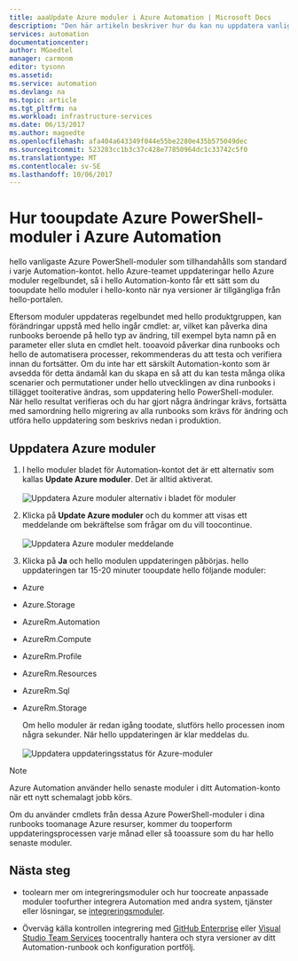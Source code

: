 ```yaml
---
title: aaaUpdate Azure moduler i Azure Automation | Microsoft Docs
description: "Den här artikeln beskriver hur du kan nu uppdatera vanliga Azure PowerShell-moduler som tillhandahålls som standard i Azure Automation."
services: automation
documentationcenter: 
author: MGoedtel
manager: carmonm
editor: tysonn
ms.assetid: 
ms.service: automation
ms.devlang: na
ms.topic: article
ms.tgt_pltfrm: na
ms.workload: infrastructure-services
ms.date: 06/13/2017
ms.author: magoedte
ms.openlocfilehash: afa404a643349f044e55be2280e435b575049dec
ms.sourcegitcommit: 523283cc1b3c37c428e77850964dc1c33742c5f0
ms.translationtype: MT
ms.contentlocale: sv-SE
ms.lasthandoff: 10/06/2017
---
```

# <a name="how-tooupdate-azure-powershell-modules-in-azure-automation"></a>Hur tooupdate Azure PowerShell-moduler i Azure Automation

hello vanligaste Azure PowerShell-moduler som tillhandahålls som standard i varje Automation-kontot.  hello Azure-teamet uppdateringar hello Azure moduler regelbundet, så i hello Automation-konto får ett sätt som du tooupdate hello moduler i hello-konto när nya versioner är tillgängliga från hello-portalen.  

Eftersom moduler uppdateras regelbundet med hello produktgruppen, kan förändringar uppstå med hello ingår cmdlet: ar, vilket kan påverka dina runbooks beroende på hello typ av ändring, till exempel byta namn på en parameter eller sluta en cmdlet helt. tooavoid påverkar dina runbooks och hello de automatisera processer, rekommenderas du att testa och verifiera innan du fortsätter.  Om du inte har ett särskilt Automation-konto som är avsedda för detta ändamål kan du skapa en så att du kan testa många olika scenarier och permutationer under hello utvecklingen av dina runbooks i tillägget tooiterative ändras, som uppdatering hello PowerShell-moduler.  När hello resultat verifieras och du har gjort några ändringar krävs, fortsätta med samordning hello migrering av alla runbooks som krävs för ändring och utföra hello uppdatering som beskrivs nedan i produktion.     

## <a name="updating-azure-modules"></a>Uppdatera Azure moduler

1. I hello moduler bladet för Automation-kontot det är ett alternativ som kallas **Update Azure moduler**.  Det är alltid aktiverat.<br><br> ![Uppdatera Azure moduler alternativ i bladet för moduler](media/automation-update-azure-modules/automation-update-azure-modules-option.png)

2. Klicka på **Update Azure moduler** och du kommer att visas ett meddelande om bekräftelse som frågar om du vill toocontinue.<br><br> ![Uppdatera Azure moduler meddelande](media/automation-update-azure-modules/automation-update-azure-modules-popup.png)

3. Klicka på **Ja** och hello modulen uppdateringen påbörjas.  hello uppdateringen tar 15-20 minuter tooupdate hello följande moduler:

  * Azure
  * Azure.Storage
  * AzureRm.Automation
  * AzureRm.Compute
  * AzureRm.Profile
  * AzureRm.Resources
  * AzureRm.Sql
  * AzureRm.Storage

    Om hello moduler är redan igång toodate, slutförs hello processen inom några sekunder.  När hello uppdateringen är klar meddelas du.<br><br> ![Uppdatera uppdateringsstatus för Azure-moduler](media/automation-update-azure-modules/automation-update-azure-modules-updatestatus.png)

> [!NOTE]
> Azure Automation använder hello senaste moduler i ditt Automation-konto när ett nytt schemalagt jobb körs.    

Om du använder cmdlets från dessa Azure PowerShell-moduler i dina runbooks toomanage Azure resurser, kommer du tooperform uppdateringsprocessen varje månad eller så tooassure som du har hello senaste moduler.

## <a name="next-steps"></a>Nästa steg

* toolearn mer om integreringsmoduler och hur toocreate anpassade moduler toofurther integrera Automation med andra system, tjänster eller lösningar, se [integreringsmoduler](automation-integration-modules.md).

* Överväg källa kontrollen integrering med [GitHub Enterprise](automation-scenario-source-control-integration-with-github-ent.md) eller [Visual Studio Team Services](automation-scenario-source-control-integration-with-vsts.md) toocentrally hantera och styra versioner av ditt Automation-runbook och konfiguration portfölj.  
